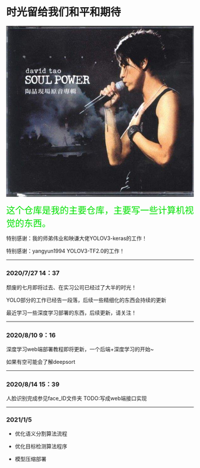# 时光留给我们和平和期待

<img src="./timg.jpg" alt="timg" style="zoom:150%;" />

<FONT SIZE = 5 color = grenn>这个仓库是我的主要仓库，主要写一些计算机视觉的东西。</FONT>

特别感谢：我的师弟伟业和映谦大佬YOLOV3-keras的工作！

特别感谢：yangyun1994 YOLOV3-TF2.0的工作！

---

### 2020/7/27 14：37 

颓废的七月即将过去、在实习公司已经过了大半的时光！

YOLO部分的工作已经告一段落，后续一些精细化的东西会持续的更新

最近学习一些深度学习部署的东西，后续更新，请关注！

---

### 2020/8/10  9：16

深度学习web端部署教程即将更新，一个后端+深度学习的开始~

如果有空可能会了解deepsort

---
### 2020/8/14  15：39

人脸识别完成参见face_ID文件夹
TODO:写成web端接口实现

---

### 2021/1/5

- 优化语义分割算法流程

- 优化目标检测算法程序

- 模型压缩部署


